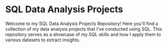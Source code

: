 # SQL Data Analysis Projects
Welcome to my SQL Data Analysis Projects Repository! 
Here you'll find a collection of my data analysis projects that I've conducted using SQL. 
This repository serves as a showcase of my SQL skills and how I apply them to various datasets to extract insights. 
